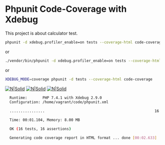 # Phpunit Code-Coverage with Xdebug

This project is about calculator test.

```sh
phpunit -d xdebug.profiler_enable=on tests --coverage-html code-coverage
```
or
```sh
./vendor/bin/phpunit -d xdebug.profiler_enable=on tests --coverage-html code-coverage
```
or 

```sh
XDEBUG_MODE=coverage phpunit -d tests --coverage-html code-coverage
```

[![N|Solid](http://recaicansiz.com/photos/phpunit/1.png)]()
[![N|Solid](http://recaicansiz.com/photos/phpunit/2.png)]()
[![N|Solid](http://recaicansiz.com/photos/phpunit/3.png)]()






```sh
  Runtime:       PHP 7.4.1 with Xdebug 2.9.0
  Configuration: /home/vagrant/code/phpunit.xml

  ................                                                  16 / 16 (100%)

  Time: 00:01.104, Memory: 8.00 MB

  OK (16 tests, 16 assertions)

  Generating code coverage report in HTML format ... done [00:02.633]
```


